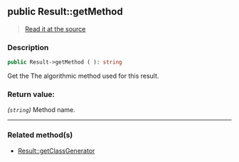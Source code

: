 ## public Result::getMethod

> [Read it at the source](https://github.com/julien-boudry/Condorcet/blob/master/src/Result.php#L322)

### Description    

```php
public Result->getMethod ( ): string
```

Get the The algorithmic method used for this result.
    

### Return value:   

*(`string`)* Method name.


---------------------------------------

### Related method(s)      

* [Result::getClassGenerator](/Docs/ApiReferences/Result%20Class/public%20Result--getClassGenerator.md)    
